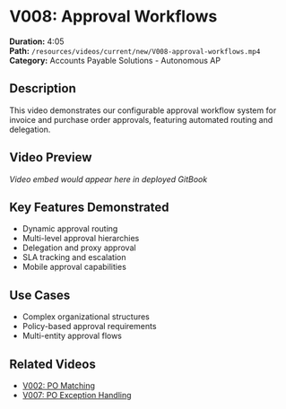 # V008: Approval Workflows

**Duration:** 4:05  
**Path:** `/resources/videos/current/new/V008-approval-workflows.mp4`  
**Category:** Accounts Payable Solutions - Autonomous AP

## Description
This video demonstrates our configurable approval workflow system for invoice and purchase order approvals, featuring automated routing and delegation.

## Video Preview
*Video embed would appear here in deployed GitBook*

## Key Features Demonstrated
- Dynamic approval routing
- Multi-level approval hierarchies
- Delegation and proxy approval
- SLA tracking and escalation
- Mobile approval capabilities

## Use Cases
- Complex organizational structures
- Policy-based approval requirements
- Multi-entity approval flows

## Related Videos
- [V002: PO Matching](v002-po-matching.md)
- [V007: PO Exception Handling](v007-po-exception-handling.md)
